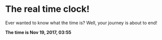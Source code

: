 # The real time clock!

Ever wanted to know what the time is? Well, your journey is about to end!

**The time is Nov 19, 2017, 03:55**